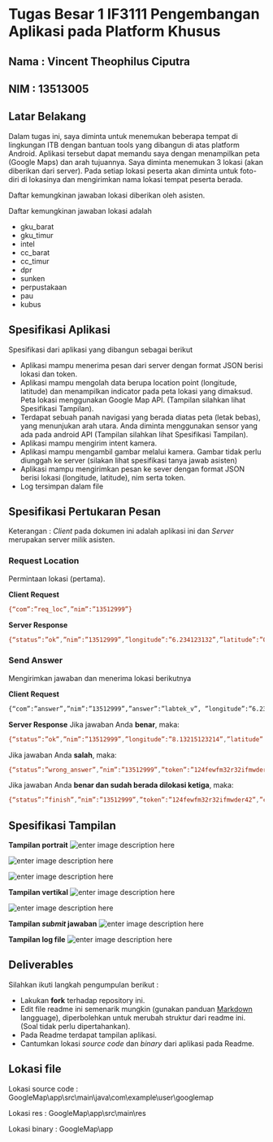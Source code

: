 # Tugas Besar 1 IF3111 Pengembangan Aplikasi pada Platform Khusus

## Nama : Vincent Theophilus Ciputra

## NIM : 13513005

## Latar Belakang

Dalam tugas ini, saya diminta untuk menemukan beberapa tempat di lingkungan ITB dengan bantuan tools yang dibangun di atas platform Android. Aplikasi tersebut dapat memandu saya dengan menampilkan peta (Google Maps) dan arah tujuannya. Saya diminta menemukan 3 lokasi (akan diberikan dari server). Pada setiap lokasi peserta akan diminta untuk foto-diri di lokasinya dan mengirimkan nama lokasi tempat peserta berada. 

Daftar kemungkinan jawaban lokasi diberikan oleh asisten. 

Daftar kemungkinan jawaban lokasi adalah

* gku_barat
* gku_timur
* intel
* cc_barat
* cc_timur
* dpr
* sunken
* perpustakaan
* pau
* kubus

## Spesifikasi Aplikasi

Spesifikasi dari aplikasi yang dibangun sebagai berikut

* Aplikasi mampu menerima pesan dari server dengan format JSON berisi lokasi dan token.
* Aplikasi mampu mengolah data berupa location point (longitude, latitude) dan menampilkan indicator pada peta lokasi yang dimaksud. Peta lokasi menggunakan Google Map API. (Tampilan silahkan lihat Spesifikasi Tampilan).
* Terdapat sebuah panah navigasi yang berada diatas peta (letak bebas), yang menunjukan arah utara. Anda diminta menggunakan sensor yang ada pada android API (Tampilan silahkan lihat Spesifikasi Tampilan).
* Aplikasi mampu mengirim intent kamera.
* Aplikasi mampu mengambil gambar melalui kamera. Gambar tidak perlu diunggah ke server (silakan lihat spesifikasi tanya jawab asisten)
* Aplikasi mampu mengirimkan pesan ke sever dengan format JSON berisi lokasi (longitude, latitude), nim serta token.
* Log tersimpan dalam file


## Spesifikasi Pertukaran Pesan
Keterangan : *Client* pada dokumen ini adalah aplikasi ini dan *Server* merupakan server milik asisten.

### Request Location
Permintaan lokasi (pertama).

**Client Request**
```sh
{“com”:”req_loc”,”nim”:”13512999”}
```
**Server Response** 
```sh
{“status”:”ok”,”nim”:”13512999”,”longitude”:”6.234123132”,”latitude”:”0.1234123412”,”token”:”21nu2f2n3rh23diefef23hr23ew”}
```
### Send Answer
Mengirimkan jawaban dan menerima lokasi berikutnya

**Client Request**
```sh
{“com”:”answer”,”nim”:”13512999”,”answer”:”labtek_v”, ”longitude”:”6.234123132”,”latitude”:”0.1234123412”,”token”:”21nu2f2n3rh23diefef23hr23ew”}
```
**Server Response**
Jika jawaban Anda **benar**, maka:
```sh
{“status”:”ok”,”nim”:”13512999”,”longitude”:”8.13215123214”,”latitude”:”9.1234123412”,”token”:”124fewfm32r32ifmwder42”}
```
Jika jawaban Anda **salah**, maka:
```sh
{“status”:”wrong_answer”,”nim”:”13512999”,”token”:”124fewfm32r32ifmwder42”}
```
Jika jawaban Anda **benar dan sudah berada dilokasi ketiga**, maka:
```sh
{“status”:”finish”,”nim”:”13512999”,”token”:”124fewfm32r32ifmwder42”,”check”:1}
```
## Spesifikasi Tampilan
**Tampilan portrait**
![enter image description here](https://photos-5.dropbox.com/t/2/AAAvUXopB4ZelqlS8LFLy1AV4bxDpMC_SkDfcCwVENnLMg/12/343631524/png/32x32/3/1459108800/0/2/portrait.png/EPjW9NcCGAwgASgB/uKa317g6nMsiVNGK00rN9--FUgGMD2g9M_m7DMp3ojw?size_mode=3&size=800x600)

![enter image description here](https://photos-4.dropbox.com/t/2/AACmkgSrSif45QMu5Re9dXisQGK6sa11VjsfzSsrb1DmYA/12/343631524/png/32x32/1/_/1/2/portrait2.png/EPjW9NcCGAwgASgB/jYmRqCjgeDdCX3y5aT8UaClH9zt9hKsAzfmb9tbVHDI?size=1024x768&size_mode=3)

![enter image description here](https://photos-4.dropbox.com/t/2/AAB7YNhr2T9PNbgIPnY1aRnGOZgHX5gIjkfb8HLSh-ggsQ/12/343631524/png/32x32/1/_/1/2/portrait3.png/EPjW9NcCGAwgASgB/kWTzQsAX6LSGDz9aoMy9kPQBZSbB6LoXrU9VBT5ThIE?size=1024x768&size_mode=3)

**Tampilan vertikal**
![enter image description here](https://photos-6.dropbox.com/t/2/AACLkJQ_j_yeYSnV_eRDQPm3BznRgPOP_E1nD7DUn_Ztaw/12/343631524/png/32x32/1/_/1/2/landscape.png/EPjW9NcCGAwgASgB/6CxN_YofdC7FVkjEbIsDBgse2v7Mwi0_PxndOlK0kdo?size=1024x768&size_mode=3)

![enter image description here](https://photos-6.dropbox.com/t/2/AAA8Ii06RI0v90gGq59_qWaXCQq4aLbUh4-iAs_Rz8XNdA/12/343631524/png/32x32/1/_/1/2/landscape2.png/EPjW9NcCGAwgASgB/8EAYsIjWHvLT95YZT4MsuFOSX2KiiuQk1Jcgk9zDyB4?size=1024x768&size_mode=3)

**Tampilan *submit* jawaban**
![enter image description here](https://photos-2.dropbox.com/t/2/AABUf-bjZUDAvIF8xz6u_pW-iyvrcgck0MepheEdent3TQ/12/343631524/png/32x32/1/_/1/2/submit.png/EPjW9NcCGAwgASgB/P-gxUdugSKcj0-nNRr5vGnasI4qPna41BMQYl1479fY?size=1024x768&size_mode=3)

**Tampilan log file**
![enter image description here](https://photos-5.dropbox.com/t/2/AAAKTH1v4AB8K4pn1UH3CHiCQSfn4LKA6U3C_H2rXbSe0w/12/343631524/png/32x32/1/_/1/2/log.png/EPjW9NcCGAwgASgB/iN_RBUHJUJKJEn2Z6iaqJ-s4yFcEFyNdDJ3IVTkDe4A?size=1024x768&size_mode=3)

## Deliverables

Silahkan ikuti langkah pengumpulan berikut :

- Lakukan **fork** terhadap repository ini.
- Edit file readme ini semenarik mungkin (gunakan panduan [Markdown] langguage), diperbolehkan untuk merubah struktur dari readme ini. (Soal tidak perlu dipertahankan).
- Pada Readme terdapat tampilan aplikasi.
- Cantumkan lokasi *source code* dan *binary* dari aplikasi pada Readme.




## Lokasi file
Lokasi source code : GoogleMap\app\src\main\java\com\example\user\googlemap

Lokasi res : GoogleMap\app\src\main\res

Lokasi binary : GoogleMap\app

[Markdown]: <http://dillinger.io/>